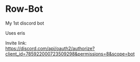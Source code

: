# Row-Bot
My 1st discord bot

Uses eris

Invite link:<br />
https://discord.com/api/oauth2/authorize?client_id=785922000723509298&permissions=8&scope=bot
